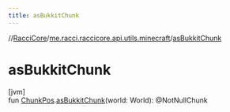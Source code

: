 ```yaml
---
title: asBukkitChunk
---
```

//[RacciCore](../../index.html)/[me.racci.raccicore.api.utils.minecraft](index.html)/[asBukkitChunk](as-bukkit-chunk.html)



# asBukkitChunk



[jvm]\
fun [ChunkPos](-chunk-pos/index.html).[asBukkitChunk](as-bukkit-chunk.html)(world: World): @NotNullChunk




